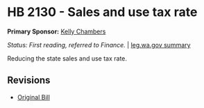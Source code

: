 # HB 2130 - Sales and use tax rate
**Primary Sponsor:** [Kelly Chambers](/person/leg/chambers_ke.md)

*Status: First reading, referred to Finance.* | [leg.wa.gov summary](https://app.leg.wa.gov/billsummary?BillNumber=2130&Year=2021)

Reducing the state sales and use tax rate.

## Revisions
* [Original Bill](1/)